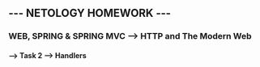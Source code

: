 ## --- NETOLOGY HOMEWORK ---
### WEB, SPRING & SPRING MVC --> HTTP and The Modern Web


#### --> Task 2 --> Handlers
